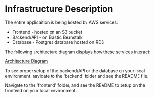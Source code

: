 # Infrastructure Description

The entire applicaition is being hosted by AWS services:

- Frontend - hosted on an S3 bucket
- Backend/API - on Elastic Beanstalk
- Database - Postgres database hosted on RDS

The following architecture diagram displays how these services interact:

[Architecture Diagram](/architecture-diagram.png)

To see proper setup of the backend/API or the database on your local environment, navigate to the 'backend' folder and see the README file.

Navigate to the 'frontend' folder, and see the README to setup on the frontend on your local environment.

